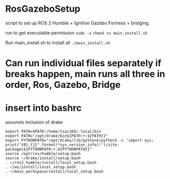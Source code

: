 # RosGazeboSetup
script to set up ROS 2 Humble + Ignition Gazebo Fortress + bridging. 

run to get executable permission
`sudo -s`
`chmod +x main_install.sh`

Run main_install.sh to install all
`./main_install.sh`


# Can run individual files separately if breaks happen, main runs all three in order, Ros, Gazebo, Bridge


# insert into bashrc

assumes inclusion of drake
```
export PATH=$PATH:/home/tsai169/.local/bin
export PATH="/opt/drake/bin${PATH:+:${PATH}}"
export PYTHONPATH="/opt/drake/lib/python$(python3 -c 'import sys; print("{0}.{1}".format(*sys.version_info))')/site-packages${PYTHONPATH:+:${PYTHONPATH}}"
source /opt/ros/humble/setup.bash
source ~/drake/install/setup.bash
. ~/ros2_humble/install/local_setup.bash
. ~/ws/install/local_setup.bash
. ~/main_workspace/install/local_setup.bash
```